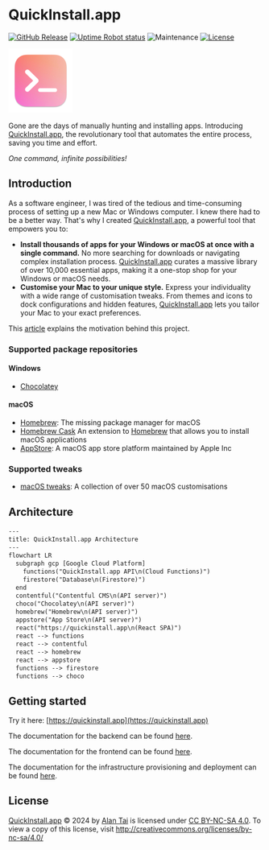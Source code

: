 # QuickInstall.app

[![GitHub Release](https://img.shields.io/github/v/release/ayltai/quickinstall.app)](https://github.com/ayltai/quickinstall.app/releases)
[![Uptime Robot status](https://img.shields.io/uptimerobot/status/m796412665-5b97785b87bd1dcb50d18c8e)](https://stats.uptimerobot.com/qL351HgIWE)
![Maintenance](https://img.shields.io/maintenance/yes/2024)
[![License](https://img.shields.io/badge/license-CC%20BY--NC--SA%204.0-blue)](https://creativecommons.org/licenses/by-nc-sa/4.0/)

![logo](assets/LargeLogo.png)

Gone are the days of manually hunting and installing apps. Introducing [QuickInstall.app](https://quickinstall.app), the revolutionary tool that automates the entire process, saving you time and effort.

*One command, infinite possibilities!*

## Introduction

As a software engineer, I was tired of the tedious and time-consuming process of setting up a new Mac or Windows computer. I knew there had to be a better way. That's why I created [QuickInstall.app](https://quickinstall.app), a powerful tool that empowers you to:

* **Install thousands of apps for your Windows or macOS at once with a single command.** No more searching for downloads or navigating complex installation process. [QuickInstall.app](https://quickinstall.app) curates a massive library of over 10,000 essential apps, making it a one-stop shop for your Windows or macOS needs.
* **Customise your Mac to your unique style.** Express your individuality with a wide range of customisation tweaks. From themes and icons to dock configurations and hidden features, [QuickInstall.app](https://quickinstall.app) lets you tailor your Mac to your exact preferences.

This [article]() explains the motivation behind this project.

### Supported package repositories

#### Windows

* [Chocolatey](https://chocolatey.org/)

#### macOS

* [Homebrew](https://brew.sh/): The missing package manager for macOS
* [Homebrew Cask](https://formulae.brew.sh/cask/) An extension to [Homebrew](https://brew.sh/) that allows you to install macOS applications
* [AppStore](https://www.apple.com/app-store/): A macOS app store platform maintained by Apple Inc

### Supported tweaks

* [macOS tweaks](https://github.com/ayltai/ansible-macOS-tweaks): A collection of over 50 macOS customisations

## Architecture

```mermaid
---
title: QuickInstall.app Architecture
---
flowchart LR
  subgraph gcp [Google Cloud Platform]
    functions("QuickInstall.app API\n(Cloud Functions)")
    firestore("Database\n(Firestore)")
  end
  contentful("Contentful CMS\n(API server)")
  choco("Chocolatey\n(API server)")
  homebrew("Homebrew\n(API server)")
  appstore("App Store\n(API server)")
  react("https://quickinstall.app\n(React SPA)")
  react --> functions
  react --> contentful
  react --> homebrew
  react --> appstore
  functions --> firestore
  functions --> choco
```

## Getting started

Try it here: [https://quickinstall.app](https://quickinstall.app)

The documentation for the backend can be found [here](backend/README.md).

The documentation for the frontend can be found [here](frontend/README.md).

The documentation for the infrastructure provisioning and deployment can be found [here](infra/README.md).

## License

[QuickInstall.app](https://quickinstall.app) © 2024 by [Alan Tai](https://linkedin.com/in/ayltai) is licensed under [CC BY-NC-SA 4.0](http://creativecommons.org/licenses/by-nc-sa/4.0/). To view a copy of this license, visit http://creativecommons.org/licenses/by-nc-sa/4.0/
